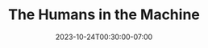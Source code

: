 ---
date: 2023-10-24T00:30:00-07:00
title: "The Humans in the Machine"
ogtitle: "The Humans in the Machine"
description: |
    They’re the essential workers of AI — yet mostly invisible and exploited. Does it have to be this way? Bridget Todd talks to data workers and entrepreneurs calling for change.
ogdescription: "They’re the essential workers of AI — yet mostly invisible and exploited. Does it have to be this way? Bridget Todd talks to data workers and entrepreneurs calling for change."
number: 46
season: 7
seasonepisode: 2
url: /season7/episode2/
embed: ""
mp3: ""
categories: "episodes"
host: "Bridget Todd"
shownotes: |
    They’re the essential workers of AI — yet mostly invisible and exploited. Does it have to be this way? Bridget Todd talks to data workers and entrepreneurs pushing for change.

    Millions of people work on data used to train AI behind the scenes. Often, they are underpaid and even traumatized by what they see. In this episode: a company charting a different path; a litigator holding big tech accountable; and data workers organizing for better conditions.

    Thank you to Foxglove and Superrr for sharing recordings from the the Content Moderators Summit in Nairobi, Kenya in May, 2023.

    [Richard Mathenge](https://time.com/collection/time100-ai/6308980/richard-mathenge/) helped establish a union for content moderators after surviving a traumatic experience as a contractor in Kenya training Open AI’s ChatGPT.

    [Mercy Mutemi](https://www.mercymutemi.com/) is a litigator for digital rights in Kenya who has issued challenges to some of the biggest global tech companies on behalf of hundreds of data workers.

    [Krista Pawloski](https://www.linkedin.com/in/krista-pawloski-aa1b3263/) is a full time data worker on Amazon’s Mechanical Turk platform and is an organizer with the worker-led advocacy group, [Turkopticon](https://turkopticon.net/).

    [Safiya Husain](https://www.linkedin.com/in/safiyafhusain/?originalSubdomain=in) is the co-founder of [Karya](https://karya.in/), a company in India with an alternative business model to compensate data workers at rates that reflect the high value of the data.

    IRL: Online Life is Real Life is an original podcast from Mozilla, the non-profit behind Firefox. In Season 7, host Bridget Todd talks to AI builders that put people ahead of profit.

transcript: |
    **Krista Pawloski:** A lot of people have the idea that AI is this fancy software that just does all this stuff. They don't realize that it's thousands and thousands and thousands of people inputting data into the system. Yeah. There's the little man behind the curtain, you know, it's not actually a wizard.

    **Bridget Todd:** This is IRL, an original podcast from Mozilla, the non-profit behind Firefox. This season we meet people who are building more trustworthy artificial intelligence by putting people over profit. I’m your host Bridget Todd. And I want to show you a side of AI that's usually hidden. It involves millions of people handling data that goes into systems like ChatGPT.

    **Bridget Todd:** That person you heard a moment ago was Krista Pawloski. She’s a data worker. Many of us have done a fair bit of online shopping. If you’ve ever talked to a chatbot on a shopping website, it's possible Krista helped train it to respond. She also labels satellite photos, so the computer vision steering planes and cars can learn how to “see”.

    **Bridget Todd:** The fact that Krista herself is invisible – not just to you and me – but even to the people building AI, is a real problem. You see, AI is credited with adding trillions of dollars to the global economy while millions of people behind the scenes are underpaid and exploited. Does it have to be this way? In this episode, I’ll dig into data workers’ demands that so-called AI be more ethical and fair.

    **Bridget Todd:** First, let’s head to Kenya. It’s May 1st and we’re at a groundbreaking meeting at a hotel in Nairobi. In just a moment, 150 content moderators will vote to create a union. It’s the first union like this in the world.

    **Nairobi Content Moderator:** Do you, here and now, agree to register the content moderators union? If so, raise your hand. [Applause]

    **Bridget Todd:** Content moderators screen and remove gruesome content on social media so we don’t have to see it. Their decisions are then used to train AI systems. Some people at this meeting have also helped finetune OpenAI’s ChatGPT so it doesn’t generate sexually graphic and violent texts.

    **Nathan Nkunzimana:** Here’s what former moderator Nathan Nkunzimana had to say that day.

    We are soldiers who work in dark space, whose employer do not want them to be known or seen, withholding nothing to offer our lives. To protect what has been called community, and the community has forgotten about us, and I want to say we are part of that community.

    **Bridget Todd:** We’re going to hear from someone in Nairobi who did sensitive data work for ChatGPT and now is an advocate for the union.

    **Richard Mathenge:** Thank you very much. My name is Richard Mwaura Mathenge. My professional background ranges from administrative work as well as customer service.

    **Bridget Todd:** Richard was contracted late last year by the outsourcing company Sama to work as a team lead on a project he later realized was for ChatGPT. He was optimistic about the job at first. But after a week of training, reality hit.

    **Richard Mathenge:** The content became explicit. It became grotesque. It became obscene, uh, which warranted or provoked myself as the team lead to engage, to approach, the wellness department and my supervisors to inform them that we need psychiatric assistance as soon as possible without any delay.

    **Bridget Todd:** Day in and day out, the team was reading and labeling texts from the bowels of the datasets used to train OpenAI’s large language models. Sexually horrific content that Richard says was traumatizing to read because of how graphic and violent it was, and because they did nothing else for hours on end. But as countless moderators – working for Sama and other outsourcing companies – have reported for years, there was barely any psychological support.

    **Richard Mathenge:** They were very hardworking and very devoted. I saw there was a lack of commitment in trying to ensure that counseling sessions were being rendered to, to the contact moderators. I felt there was a need for me to rise to the occasion and speak out against such activities.                                                                                                                                                                                                                                                                                                         **Richard Mathenge:** They were very hardworking and very devoted. I saw there was a lack of commitment in trying to ensure that counseling sessions were being rendered to, to the contact moderators. I felt there was a need for me to rise to the occasion and speak out against such activities.

    **Bridget Todd:** Richard says Sama didn’t do enough, and that after the project ended, his team members were jobless and too traumatized to find work. He says lives were shattered, marriages dissolved. Now moderators are calling for change.

    **Richard Mathenge:** The companies that keep employing these individuals, that there needs to be a serious change of mechanisms. So these organizations, such as OpenAI, need to disqualify any form of middlemen so that they can have a direct engagement, so that OpenAI can come to an understanding that this is the challenges that the content moderators are going through. ​

    **Bridget Todd:** Richard says that the best way to connect workers to AI builders is by not using the outsourcing companies. That means workers could talk to AI builders directly about their safety. Human-to-human. It could also mean better pay and working conditions. Sama charged OpenAI 6-9 times more than what they paid junior workers, who earned less than $2 an hour.

    **Richard Mathenge:** We were actually the firefighters in trying to enable future users to address any issue or to interact safely with the chatbot. It’s my obligation to get to sensitize existing content moderators, not just in Kenya, but also all around the world of the need of speaking together as one entity.

    **Bridget Todd:** Data work is happening all over the world. But most often it involves companies in the Global North outsourcing labor to nations in the Global South. Millions of people in countries like the Philippines, India, and Kenya with low wages and a surplus of tech graduates.

    In Kenya, moderators took Big Tech companies to court. They want justice for the many people suffering from post traumatic stress disorder. And they’re urging the Kenyan government to regulate this tech work.

    **Bridget Todd:** So how do you go about challenging companies like Meta and TikTok from Kenya?

    **Mercy Mutemi:** You sue them. That is how you go about it. You sue them.

    **Bridget Todd:** This is Mercy Mutemi. She’s the litigator behind a number of prominent digital rights cases in Kenya. One was challenging Facebook on unfair treatment of content moderators. All in all, Mercy has represented close to 200 data workers in separate cases.

    **Mercy Mutemi:** The picture they've tried to portray is that they're too big to be sued outside of the U.S. or outside of the E.U. And what we're seeing is not a foreign company that purely operates from the U.S. They have operations here, they did things here that contributed to the violation of human rights. So you don't get to cause harm to a society here and then say, you can't sue us. There's no harm that doesn't have a remedy. So you just sue them. They can definitely be sued anywhere in the world where they cause harm.

    **Bridget Todd:** Mercy has also called for a parliamentary inquiry into working conditions of moderators, like Richard.

    **Mercy Mutemi:** In this digital world we're in, someone's going to have to do the dirty work of content moderation, but there has to be safeguards. There has to be dignity in how you do the work. So how come no safeguards had been put in place to protect the workers? Everyone was lied to. They were told you're just coming to do an administrative job, at best a customer care job. That's not a customer care job. That's a job that ruins your life. And there was a duty to disclose but then also to protect them while they were in the process of doing the job.

    As human beings, as Africans, as young Africans, there is so much more that they deserve that they never got out of it. Like to have 20 year olds' lives ruined because they did work for Meta and then to read Meta’s financial statements and see they're making more in profit than most countries' GDP, you start to realize that who is important here is not who Meta is in global politics, but who your client is.

    **Bridget Todd:** What do you wish that more people knew about this hidden labor that powers AI systems?

    **Mercy Mutemi:** That there is no magic to it. When you see a tech product being so effective and being so popular and being celebrated for all the magical things it could do, there’s no magic to it. It’s people. And the more dazzling the product is, the more labor that went into it, and the more likely there was harm done to the labor force that went into doing the work.

    Let me give you an example. Like we keep hearing about Meta’s plan for the Metaverse and the next frontier and the virtual reality world. And behind it is a workforce, again, in Kenya, doing all the data labeling and annotation. And I kid you not, some of their work involves just training the algorithm what a penis is, right?

    And day in day out, there's someone who is just served with different shapes, sizes, colors of penises to just mark them. Every single day! And that's how the algorithm will be able to sieve out. Like if you, if you go to the, you know, the platform and you post a picture of a penis, then that's how the algorithm will know how to take it down, because somebody has trained it. So that's just the simplest example I can think of to tell you that it's not magical. It just doesn't wake up and learn these things. So imagine what's happened to that person after three years of doing this work constantly for the algorithm to get that good at picking up even impressions, not just actual pictures.

    **Bridget Todd:** Mercy says she’s been criticized for calling for justice from foreign tech companies. Some fear that it’ll hurt Kenya’s international reputation in tech.

    **Mercy Mutemi:** There's been quite a bit of talk about, “This is driving away development.” But then I am very quick to remind people that before we were known for the emphasis on the Silicon Valley, we were a country that was known for advocating for human rights, and we have a very good constitution. We are not admiring and, you know, so love struck with Big Tech that we're willing to turn blind eye to what harms they could be doing in the country. No, both things are not mutually exclusive. You can come and invest in our country and you can also respect our laws and respect our people. Those things can happen at the same time.

    **Bridget Todd:** Do you think it's possible that there could be a tech ecosystem in Kenya that truly puts people ahead of profit and what would it look like?

    **Mercy Mutemi:** It would look like people first. And for that, regulation comes first. It's going to be a constant that tech jobs are labor intensive, they're going to need people and they're going to employ large numbers of people in very questionable circumstances. So you need regulation first for what tech labor ought to look like. So I think that's a certain point and there's nothing else that can really be done at this point, and let me tell you why: companies are always going to care about their profit. They're always going to care about making more money at less cost, so we can't rely on self regulation to get them to care about the people before the profit. It has to be the regulators’ role to do that.

    **Bridget Todd:** It makes sense that most of us wouldn’t know about data workers when so much AI is literally designed to make us think that machines are “intelligent”. And yes, I’m putting scare quotes around “intelligent.”

    This plays into a corporate narrative of software with superhuman abilities. A narrative that’s perpetuated by tech companies and startups. It can be exasperating for data workers to be pushed to the side by the very companies that profit from their work.

    **Krista Pawloski:** I am Krista Pawloski. I am a worker on Amazon Mechanical Turk, which we normally reference as MTurk. MTurk is a platform where small jobs can be posted by a person, a university, or a company. We call those people requesters. The work is typically surveys or AI training or data labeling, but it can be any task that can be done on a computer.

    I originally started on MTurk I believe it was back in 2008. I was on maternity leave and it was just a way to make a little bit of extra money.

    **Bridget Todd:** Fast forward a couple of years. Krista lost her job because she had to spend more time caring for her son. “Turking” became her full time income. Today, Krista is an organizer for a worker-led group called Turkopticon. The group petitions Amazon to make improvements to MTurk. It also has a review website where “Turkers” can rate and rank requesters on how fair they are.

    **Krista Pawloski:** More and more I became dependent on my MTurk income. I realized that Amazon could close my account for any reason, and I would just be out my source of income and being an advocate for the workers suddenly became very, very personal to me. I needed to help make this a better and safer environment for all the workers out there.

    **Bridget Todd:** It’s nerve-wracking that “requesters” have the one-sided power to give workers negative reviews or reject their work for no reason. Turkopticon wants Amazon to limit how much worker ratings can drop if a big batch of work is suddenly rejected.

    **Krista Pawloski:** Turkopticon sent out a petition to get workers to sign, saying that they also wanted to stop the harm of mass rejections. After we had amassed a few thousand signatures we brought that to Amazon. When we had our last meeting with Amazon, we brought a Turker with us who had experienced a mass rejection, and experienced it to a point that her approval rating dropped to the point where she could no longer work on the platform. And we just wanted to have a real live person in front of them in the meeting to show them that these are real humans that you are affecting by ignoring this issue. These are real people that are no longer able to work, and you took away their source of income. And Amazon even admitted that the rejections were unfair, but still would not, and actually claimed that they could not, take the rejections off the workers' records.

    **Bridget Todd:** It’s possible for tech companies to work hand-in-hand with workers to improve platforms. But in data work, even the people requesting the labor rarely think of the humans who do the jobs.

    **Safiya Husain:** Data is an extremely, extremely valuable asset. If I'm able to sell a technology for millions of dollars, I shouldn't be able to get away with paying people literally pennies for the work that they're doing.

    **Bridget Todd:** Safiya Husain is the co-founder of an organization named Karya. It's a data company that trains people in India to capture and label data, including voice data in several Indian languages.

    [Indian languages speech data]

    **Bridget Todd:** Safiya says Karya is a business that puts people first. This starts with describing gig work honestly to their more than 30,000 workers. They also offer training and special opportunities to people in rural areas who especially need the income.

    **Safiya Husain:** What we do do at Karya is we guarantee a minimum wage. So we work in India and our guaranteed minimum is 400 rupees an hour, which comes out to around $5. That's around 20 times the local minimum wage. And even across the global industry standards, it is, as far as I know, one of the highest wage rates to be paid for data workers. And even with those rates, we are, as a company, still able to cover all of our costs. We are not in any crunch and, you know, feeling the burn of paying these wages. And in fact, our active, I think, mission every year and every month is to figure out how we can bring our costs down even more so that we can give people even more money.

    The market has failed to be able to provide data laborers with ethical working conditions. Even with our high wages and stuff, we are able to have around a 30 to 40% profit, right? That is something that even a for-profit company can do and still make money and still have happy investors. Right? So it really begs the question of why and what we're asking people to do is kind of think of rebalancing the scales. And just figuring out how we can give more back so that it's not such an unequal distribution of ownership and labor.

    **Bridget Todd:** Safiya says fairness means revenue sharing too.

    **Safiya Husain:** These are extremely, extremely valuable assets. So for me, it just only makes sense that a significant portion of this should specifically go to workers, right? I think what we tend to do when we think of that value chain is focus a lot on the people who are, like, cleaning the data sets or generating the models, packaging the models, selling it. And we're forgetting the most fundamental bit, because if we didn't have people willing to do this work, we wouldn't have these technologies.

    How do we create stronger, basically, legally binding ways of ensuring that no matter what, certain percentages of data, sales and resales go back to workers? One data set can be resold up to 10 times. This is especially true for the speech data space, right? Now, think about that. The first time the company is paying the worker, fine, they have their losses, whatever. The next nine times, all of that profit is going back to the data company, and most people who produce the data don't even know that that's happening. They don't even know that their data got sold multiple times over and over. They don't know how much it got sold for, right?

    So, it's really, I think, important to find ways of kind of solidifying that structure and really making sure that there are ways to trace how people contribute to data sets, and make sure that they're given adequate compensation for that.

    **Safiya Husain:** We've been able to sell or resell around 4,000 hours of our data which has allowed us to give, like, recurring income to a couple hundred of our workers.

    **Bridget Todd:** That's incredible. So just to make sure I have this right – if a data set is sold and then resold, are workers then paid again? Like if I buy a data set from Karya of annotated Urdu or Bengali speech, are the workers paid for their contributions again?

    **Safiya Husain:** Yes. When we do resell these data sets, we have an active list of everyone who contributed. And we already have their bank information, and we just kind of say, “Hey, by the way, your data set got resold, here's a payment for that.” Most workers are shocked when it happens because they're like, “Oh, I didn't know that this was a thing,” or didn't really like, I guess, internalize that it could happen. And that's something that I hope people won't be as shocked at anymore, and hopefully many more thousands of hours will be able to be resold this way.

    **Bridget Todd:** You may not be able to see AI’s invisible workers, but today you’ve heard their voices. For AI to be genuinely ethical we need to consider more than who is harmed after AI is deployed – we need to remember the people building it too.

    They’re our virtual firefighters, peacekeepers, and crafters of information systems. So let’s trust them when they say tech has got to change.

    I’m Bridget Todd. Thanks for listening to IRL: Online Life is Real Life, an original podcast from Mozilla, the non-profit behind Firefox. For more about our guests, check out our show notes, or visit IRL podcast dot org. This season we’re talking about “People over Profit” in AI.

    Mozilla. Reclaim the internet.
---